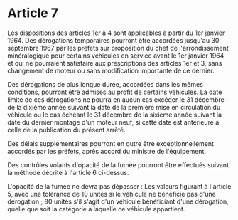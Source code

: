 # Article 7

Les dispositions des articles 1er à 4 sont applicables à partir du 1er janvier 1964. Des dérogations temporaires pourront être accordées jusqu'au 30 septembre 1967 par les préfets sur proposition du chef de l'arrondissement minéralogique pour certains véhicules en service avant le 1er janvier 1964 et qui ne pourraient satisfaire aux prescriptions des articles 1er et 3, sans changement de moteur ou sans modification importante de ce dernier.

Des dérogations de plus longue durée, accordées dans les mêmes conditions, pourront être admises au profit de certains véhicules. La date limite de ces dérogations ne pourra en aucun cas excéder le 31 décembre de la dixième année suivant la date de la première mise en circulation du véhicule ou le cas échéant le 31 décembre de la sixième année suivant la date du dernier montage d'un moteur neuf, si cette date est antérieure à celle de la publication du présent arrêté.

Des délais supplémentaires pourront en outre être exceptionnellement accordés par les préfets, après accord du ministre de l'équipement.

Des contrôles volants d'opacité de la fumée pourront être effectués suivant la méthode décrite à l'article 6 ci-dessus.

L'opacité de la fumée ne devra pas dépasser : Les valeurs figurant à l'article 5, avec une tolérance de 10 unités si le véhicule ne bénéficie pas d'une dérogation ; 80 unités s'il s'agit d'un véhicule bénéficiant d'une dérogation, quelle que soit la catégorie à laquelle ce véhicule appartient.
